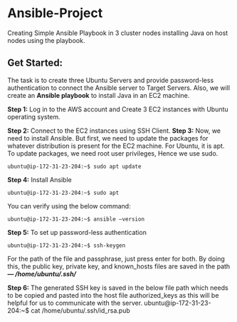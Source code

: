 # Ansible-Project
Creating Simple Ansible Playbook in 3 cluster nodes installing Java on host nodes using the playbook.

## Get Started:
The task is to create three Ubuntu Servers and provide password-less authentication to connect the Ansible server to Target Servers. Also, we will create an **Ansible playbook** to install Java in an EC2 machine.

**Step 1:** Log in to the AWS account and Create 3 EC2 instances with Ubuntu operating system.


**Step 2:**  Connect to the EC2 instances using SSH Client.
**Step 3:** Now, we need to install Ansible. But first, we need to update the packages for whatever distribution is present for the EC2 machine. For Ubuntu, it is apt. To update packages, we need root user privileges, Hence we use sudo. 
```
ubuntu@ip-172-31-23-204:~$ sudo apt update
```

**Step 4:** Install Ansible
```
ubuntu@ip-172-31-23-204:~$ sudo apt
```

You can verify using the below command:
```
ubuntu@ip-172-31-23-204:~$ ansible –version
```

**Step 5:** To set up password-less authentication
```
ubuntu@ip-172-31-23-204:~$ ssh-keygen
```
For the path of the file and passphrase, just press enter for both.
By doing this, the public key, private key, and known_hosts files are saved in the path ***— /home/ubuntu/.ssh/***

**Step 6:** The generated SSH key is saved in the below file path which needs to be copied and pasted into the host file authorized_keys as this will be helpful for us to communicate with the server.
ubuntu@ip-172-31-23-204:~$ cat /home/ubuntu/.ssh/id_rsa.pub




 
 





